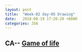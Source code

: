 ```yaml
---
layout: post
title:  "Week-02 day-05 Drawing"
date:   2018-08-19 17:26:20 +0800
categories: JSA
---
```


## CA-- [Game of life](https://en.wikipedia.org/wiki/Conway%27s_Game_of_Life)